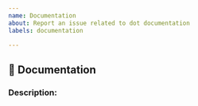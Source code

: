```yaml
---
name: Documentation
about: Report an issue related to dot documentation
labels: documentation

---
```


## :memo: Documentation

<!-- Note: Remove sections from the template that are not relevant to the issue. -->

### Description:

<!-- A clear and concise description of what needs to be added, updated or removed from current documentation. -->
